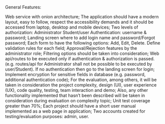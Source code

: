 General Features:

Web service with onion architecture;
The application should have a modern layout, easy to follow, respect the accessibility demands and it should be accessed from laptop, desktop and mobile devices;
Two levels of authorization:
Administrator
Student/user
Authentication: username & password;
Landing screen where to add login name and password/Forgot password;
Each form to have the following options: Add, Edit, Delete. Define validation rules for each field;
Approval/Rejection features by the administrator role;
Filtering options should be taken into consideration;
Web api/routes to be executed only if authentication & authorization is passed. (e.g. routes/api for Administrator shall not be possible to be executed by user/Student). If no authentication then go to the landing screen for login;
Implement encryption for sensitive fields in database (e.g. password, additional authentication code);
For the evaluation, among others, it will be taken in consideration the project complexity, design (UI), user experience (UX), code quality, testing, team interaction and demo;
Also, any other functionality implemented that hasn’t been described will be taken in consideration during evaluation on complexity topic;
Unit test coverage greater than 70%;
Each project should have a short user manual implemented as a web page in application;
Two accounts created for testing/evaluation purposes: admin, user.
